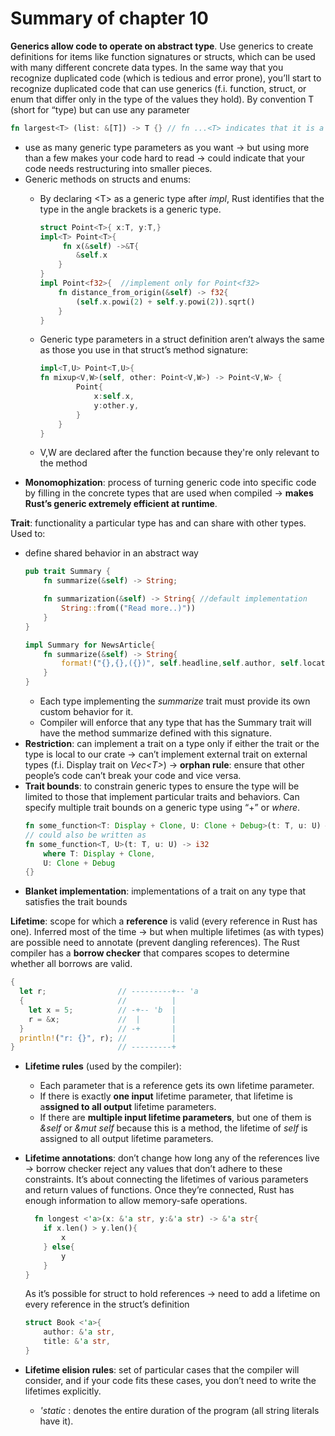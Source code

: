 # Summary of chapter 10
**Generics allow code to operate on abstract type**. Use generics to create definitions for items like function signatures or structs, which can be used with many different concrete data types. In the same way that you recognize duplicated code (which is tedious and error prone), you’ll start to recognize duplicated code that can use generics (f.i. function, struct, or enum that differ only in the type of the values they hold). By convention T (short for “type) but can use any parameter
```rust
fn largest<T> (list: &[T]) -> T {} // fn ...<T> indicates that it is a generic function
```
- use as many generic type parameters as you want -> but using more than a few makes your code hard to read -> could indicate that your code needs restructuring into smaller pieces.
- Generic methods on structs and enums: 
    - By declaring \<T\> as a generic type after _impl_, Rust identifies that the type in the angle brackets is a generic type.
      ```rust
      struct Point<T>{ x:T, y:T,}
      impl<T> Point<T>{
           fn x(&self) ->&T{ 
              &self.x
          }
      }
      impl Point<f32>{  //implement only for Point<f32>
          fn distance_from_origin(&self) -> f32{
              (self.x.powi(2) + self.y.powi(2)).sqrt()
          }
      }
      ```
    - Generic type parameters in a struct definition aren’t always the same as those you use in that struct’s method signature:

      ```rust
      impl<T,U> Point<T,U>{ 
      fn mixup<V,W>(self, other: Point<V,W>) -> Point<V,W> { 
              Point{
                  x:self.x,
                  y:other.y,
              }
          }
      }
      
      ```
    - V,W are declared after the function because they're only relevant to the method
- **Monomophization**: process of turning generic code into specific code by filling in the concrete types that are used when compiled -> **makes Rust’s generic extremely efficient at runtime**.


**Trait**: functionality a particular type has and can share with other types. Used to:
- define shared behavior in an abstract way 
  ```rust
  pub trait Summary {
      fn summarize(&self) -> String;
  
      fn summarization(&self) -> String{ //default implementation
          String::from(("Read more..)"))
      }
  }
  
  impl Summary for NewsArticle{
      fn summarize(&self) -> String{
          format!("{},{},({})", self.headline,self.author, self.location)
      }
  }
  ```
    - Each type implementing the _summarize_ trait must provide its own custom behavior for it. 
    - Compiler will enforce that any type that has the Summary trait will have the method summarize defined with this signature.
- **Restriction**: can implement a trait on a type only if either the trait or the type is local to our crate -> can’t implement external trait on external types (f.i. Display trait on _Vec\<T\>_) -> **orphan rule**: ensure that other people’s code can’t break your code and vice versa. 
- **Trait bounds**: to constrain generic types to ensure the type will be limited to those that implement particular traits and behaviors.  Can specify multiple trait bounds on a generic type using “+” or _where_.
  ```rust
  fn some_function<T: Display + Clone, U: Clone + Debug>(t: T, u: U) –> i32 {}
  // could also be written as
  fn some_function<T, U>(t: T, u: U) -> i32
      where T: Display + Clone,
      U: Clone + Debug
  {}
   ```
- **Blanket implementation**: implementations of a trait on any type that satisfies the trait bounds

**Lifetime**: scope for which a **reference** is valid (every reference in Rust has one).  Inferred most of the time -> but when multiple lifetimes (as with types) are possible need to annotate (prevent dangling references).
The Rust compiler has a **borrow checker** that compares scopes to determine whether all borrows are valid.
```rust
{
  let r;                // ---------+-- 'a
  {                     //          |
    let x = 5;          // -+-- 'b  |
    r = &x;             //  |       |
  }                     // -+       |
  println!("r: {}", r); //          |
}                       // ---------+
```
- **Lifetime rules** (used by the compiler): 
    - Each parameter that is a reference gets its own lifetime parameter.
    - If there is exactly **one input** lifetime parameter, that lifetime is a**ssigned to all output** lifetime parameters.
    - If there are **multiple input lifetime parameters**, but one of them is _&self_ or _&mut self_ because this is a method, the lifetime of _self_ is assigned to all output lifetime parameters. 

- **Lifetime annotations**: don’t change how long any of the references live -> borrow checker reject any values that don’t adhere to these constraints. It’s about connecting the lifetimes of various parameters and return values of functions. Once they’re connected, Rust has enough information to allow memory-safe operations.
  ```rust
    fn longest <'a>(x: &'a str, y:&'a str) -> &'a str{
      if x.len() > y.len(){
          x
      } else{
          y
      }
  }
  ```
  As it’s possible for struct to hold references -> need to add a lifetime on every reference in the struct’s definition
  ```rust
  struct Book <'a>{
      author: &'a str,
      title: &'a str,
  }
  ```
- **Lifetime elision rules**: set of particular cases that the compiler will consider, and if your code fits these cases, you don’t need to write the lifetimes explicitly.
    - _'static_ : denotes the entire duration of the program (all string literals have it).

